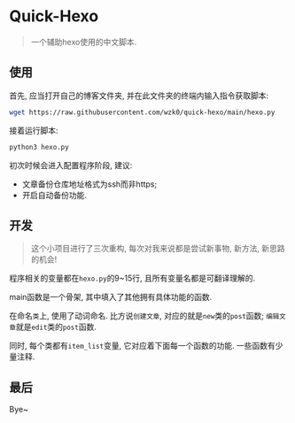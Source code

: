 # Quick-Hexo

> 一个辅助hexo使用的中文脚本.

## 使用

首先, 应当打开自己的博客文件夹, 并在此文件夹的终端内输入指令获取脚本:

```sh
wget https://raw.githubusercontent.com/wzk0/quick-hexo/main/hexo.py
```

接着运行脚本:

```sh
python3 hexo.py
```

初次时候会进入配置程序阶段, 建议:

* 文章备份仓库地址格式为ssh而非https;
* 开启自动备份功能.

## 开发

> 这个小项目进行了三次重构, 每次对我来说都是尝试新事物, 新方法, 新思路的机会!

程序相关的变量都在`hexo.py`的9~15行, 且所有变量名都是可翻译理解的.

main函数是一个骨架, 其中填入了其他拥有具体功能的函数.

在命名`类`上, 使用了动词命名. 比方说`创建文章`, 对应的就是`new`类的`post`函数; `编辑文章`就是`edit`类的`post`函数.

同时, 每个类都有`item_list`变量, 它对应着下面每一个函数的功能. 一些函数有少量注释.

## 最后

Bye~